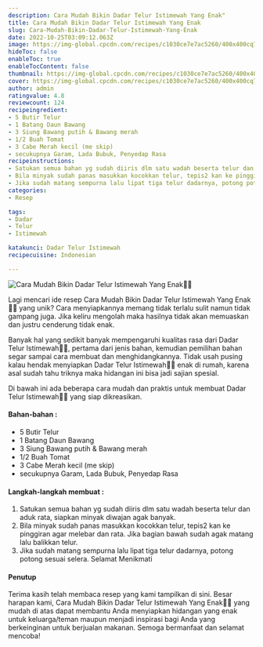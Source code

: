 ```yaml
---
description: Cara Mudah Bikin Dadar Telur Istimewah Yang Enak"
title: Cara Mudah Bikin Dadar Telur Istimewah Yang Enak
slug: Cara-Mudah-Bikin-Dadar-Telur-Istimewah-Yang-Enak
date: 2022-10-25T03:09:12.063Z
image: https://img-global.cpcdn.com/recipes/c1030ce7e7ac5260/400x400cq70/photo.jpg
hideToc: false
enableToc: true
enableTocContent: false
thumbnail: https://img-global.cpcdn.com/recipes/c1030ce7e7ac5260/400x400cq70/photo.jpg
cover: https://img-global.cpcdn.com/recipes/c1030ce7e7ac5260/400x400cq70/photo.jpg
author: admin
ratingvalue: 4.8
reviewcount: 124
recipeingredient:
- 5 Butir Telur
- 1 Batang Daun Bawang
- 3 Siung Bawang putih & Bawang merah
- 1/2 Buah Tomat
- 3 Cabe Merah kecil (me skip)
- secukupnya Garam, Lada Bubuk, Penyedap Rasa
recipeinstructions:
- Satukan semua bahan yg sudah diiris dlm satu wadah beserta telur dan aduk rata, siapkan minyak diwajan agak banyak.
- Bila minyak sudah panas masukkan kocokkan telur, tepis2 kan ke pinggiran agar melebar dan rata. Jika bagian bawah sudah agak matang lalu balikkan telur.
- Jika sudah matang sempurna lalu lipat tiga telur dadarnya, potong potong sesuai selera. Selamat Menikmati
categories:
- Resep

tags:
- Dadar
- Telur
- Istimewah

katakunci: Dadar Telur Istimewah
recipecuisine: Indonesian

---
```


![Cara Mudah Bikin Dadar Telur Istimewah Yang Enak👩‍🍳](https://img-global.cpcdn.com/recipes/c1030ce7e7ac5260/400x400cq70/photo.jpg)

Lagi mencari ide resep Cara Mudah Bikin Dadar Telur Istimewah Yang Enak👩‍🍳 yang unik? Cara menyiapkannya memang tidak terlalu sulit namun tidak gampang juga. Jika keliru mengolah maka hasilnya tidak akan memuaskan dan justru cenderung tidak enak.

Banyak hal yang sedikit banyak mempengaruhi kualitas rasa dari Dadar Telur Istimewah👩‍🍳, pertama dari jenis bahan, kemudian pemilihan bahan segar sampai cara membuat dan menghidangkannya. Tidak usah pusing kalau hendak menyiapkan Dadar Telur Istimewah👩‍🍳 enak di rumah, karena asal sudah tahu triknya maka hidangan ini bisa jadi sajian spesial.

Di bawah ini ada beberapa cara mudah dan praktis untuk membuat Dadar Telur Istimewah👩‍🍳 yang siap dikreasikan.

<!--inarticleads1-->

#### Bahan-bahan :

- 5 Butir Telur
- 1 Batang Daun Bawang
- 3 Siung Bawang putih & Bawang merah
- 1/2 Buah Tomat
- 3 Cabe Merah kecil (me skip)
- secukupnya Garam, Lada Bubuk, Penyedap Rasa

<!--inarticleads2-->

#### Langkah-langkah membuat :

1. Satukan semua bahan yg sudah diiris dlm satu wadah beserta telur dan aduk rata, siapkan minyak diwajan agak banyak.
1. Bila minyak sudah panas masukkan kocokkan telur, tepis2 kan ke pinggiran agar melebar dan rata. Jika bagian bawah sudah agak matang lalu balikkan telur.
1. Jika sudah matang sempurna lalu lipat tiga telur dadarnya, potong potong sesuai selera. Selamat Menikmati

#### Penutup

Terima kasih telah membaca resep yang kami tampilkan di sini. Besar harapan kami, Cara Mudah Bikin Dadar Telur Istimewah Yang Enak👩‍🍳 yang mudah di atas dapat membantu Anda menyiapkan hidangan yang enak untuk keluarga/teman maupun menjadi inspirasi bagi Anda yang berkeinginan untuk berjualan makanan. Semoga bermanfaat dan selamat mencoba!